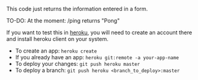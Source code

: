 This code just returns the information entered in a form.

TO-DO: At the moment: /ping returns "Pong"


If you want to test this in [heroku](https://heroku.com/), you will need to create an account there and install heroku client on your system.

- To create an app: `heroku create`
- If you already have an app: `heroku git:remote -a your-app-name`
- To deploy your changes: `git push heroku master`
- To deploy a branch: `git push heroku <branch_to_deploy>:master`